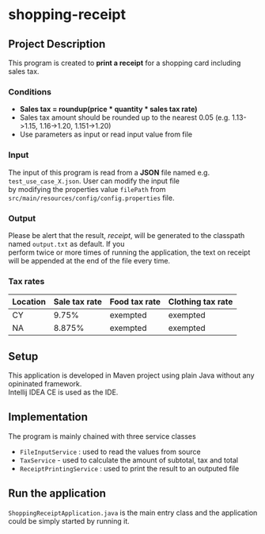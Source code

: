 # **shopping-receipt**

## Project Description
This program is created to **print a receipt** for a shopping card including sales tax.

### Conditions
* **Sales tax = roundup(price * quantity * sales tax rate)**
* Sales tax amount should be rounded up to the nearest 0.05 (e.g. 1.13->1.15, 1.16->1.20, 1.151->1.20)
* Use parameters as input or read input value from file

### Input
The input of this program is read from a **JSON** file named e.g. `test_use_case_X.json`. User can modify the input file<br> 
by modifying the properties value `filePath` from `src/main/resources/config/config.properties` file.

### Output
Please be alert that the result, _receipt_, will be generated to the classpath named `output.txt` as default. If you <br>
perform twice or more times of running the application, the text on receipt will be appended at the end of the file every time.

### Tax rates
Location | Sale tax rate   | Food tax rate | Clothing tax rate
------------ | ------------- | ------------- | -------------
CY | 9.75% | exempted | exempted
NA | 8.875% | exempted | exempted

## Setup
This application is developed in Maven project using plain Java without any opininated framework.<br>
Intellij IDEA CE is used as the IDE.

## Implementation
The program is mainly chained with three service classes
* `FileInputService` : used to read the values from source
* `TaxService` - used to calculate the amount of subtotal, tax and total
* `ReceiptPrintingService` : used to print the result to an outputed file

## Run the application
`ShoppingReceiptApplication.java` is the main entry class and the application could be simply started by running it.
